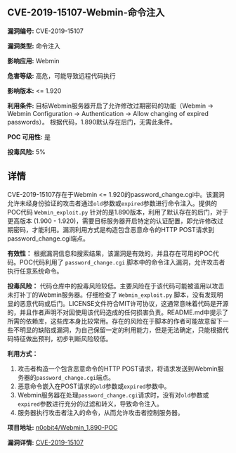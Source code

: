 ## CVE-2019-15107-Webmin-命令注入

**漏洞编号:** CVE-2019-15107

**漏洞类型:** 命令注入

**影响应用:** Webmin

**危害等级:** 高危，可能导致远程代码执行

**影响版本:** <= 1.920

**利用条件:** 目标Webmin服务器开启了允许修改过期密码的功能（Webmin -> Webmin Configuration -> Authentication -> Allow changing of expired passwords）。 根据代码，1.890默认存在后门，无需此条件。

**POC 可用性:** 是

**投毒风险:** 5%

## 详情

CVE-2019-15107存在于Webmin <= 1.920的password_change.cgi中。该漏洞允许未经身份验证的攻击者通过`old`参数或`expired`参数进行命令注入。提供的POC代码 `Webmin_exploit.py` 针对的是1.890版本，利用了默认存在的后门，对于更高版本 (1.900 - 1.920)，需要目标服务器开启特定的认证配置，即允许修改过期密码，才能利用。漏洞利用方式是构造包含恶意命令的HTTP POST请求到password_change.cgi端点。 

**有效性：**
根据漏洞信息和搜索结果，该漏洞是有效的，并且存在可用的POC代码。POC代码利用了 `password_change.cgi` 脚本中的命令注入漏洞，允许攻击者执行任意系统命令。

**投毒风险：**
代码仓库中的投毒风险较低。主要风险在于该代码可能被滥用以攻击未打补丁的Webmin服务器。仔细检查了 `Webmin_exploit.py` 脚本，没有发现明显的恶意代码或后门。LICENSE文件符合MIT许可协议，这通常意味着代码是开源的，并且作者声明不对因使用该代码造成的任何损害负责。README.md中提示了所需的依赖库，这些库本身比较常用。存在的风险在于脚本的作者可能故意留下一些不明显的缺陷或漏洞，为自己保留一定的利用能力，但是无法确定，只能根据代码特征做出预判，初步判断风险较低。

**利用方式：**
1.  攻击者构造一个包含恶意命令的HTTP POST请求，将请求发送到Webmin服务器的`password_change.cgi`端点。
2.  恶意命令嵌入在POST请求的`old`参数或`expired`参数中。
3.  Webmin服务器在处理`password_change.cgi`请求时，没有对`old`参数或`expired`参数进行充分的过滤和转义，导致命令注入。
4.  服务器执行攻击者注入的命令，从而允许攻击者控制服务器。

**项目地址:** [n0obit4/Webmin_1.890-POC](https://github.com/n0obit4/Webmin_1.890-POC)

**漏洞详情:** [CVE-2019-15107](https://nvd.nist.gov/vuln/detail/CVE-2019-15107)